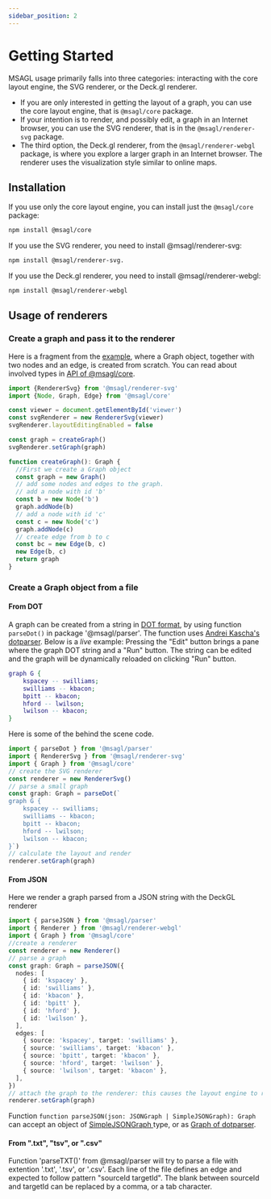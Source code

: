 ```yaml
---
sidebar_position: 2
---
```


# Getting Started

MSAGL usage primarily falls into three categories: interacting with the core layout engine, the SVG renderer, or the Deck.gl renderer.
* If you are only interested in getting the layout of a graph, you can use the core layout engine, that is `@msagl/core` package.
* If your intention is to render, and possibly edit, a graph in an Internet browser, you can use the SVG renderer, that is in the `@msagl/renderer-svg` package.
* The third option, the Deck.gl renderer, from the `@msagl/renderer-webgl` package, is where you explore a larger graph in an Internet browser. The renderer uses the visualization style similar to online maps.

## Installation

If you use only the core layout engine, you can install just the `@msagl/core` package:

```bash npm2yarn
npm install @msagl/core
```

If you use the SVG renderer, you need to install @msagl/renderer-svg:

```bash npm2yarn
npm install @msagl/renderer-svg.
```

If you use the Deck.gl renderer, you need to install @msagl/renderer-webgl:

```bash npm2yarn
npm install @msagl/renderer-webgl
```

## Usage of renderers
  
### Create a graph and pass it to the renderer

Here is a fragment from the [example](https://microsoft.github.io/msagljs/renderer-svg-no-parser/index.html),
where a Graph object, together with two nodes and an edge, is created from scratch.
You can read about involved types in [API of @msagl/core](./api.md). 
``` ts build
import {RendererSvg} from '@msagl/renderer-svg'
import {Node, Graph, Edge} from '@msagl/core'

const viewer = document.getElementById('viewer')
const svgRenderer = new RendererSvg(viewer)
svgRenderer.layoutEditingEnabled = false

const graph = createGraph()
svgRenderer.setGraph(graph)

function createGraph(): Graph {
  //First we create a Graph object
  const graph = new Graph()
  // add some nodes and edges to the graph.
  // add a node with id 'b'
  const b = new Node('b')
  graph.addNode(b)
  // add a node with id 'c'
  const c = new Node('c')
  graph.addNode(c)
  // create edge from b to c
  const bc = new Edge(b, c)
  new Edge(b, c)
  return graph
}
```

### Create a Graph object from a file
#### From DOT 
A graph can be created from a string in [DOT format](<https://en.wikipedia.org/wiki/DOT_(graph_description_language)#:~:text=DOT%20is%20a%20graph%20description,programs%20can%20process%20DOT%20files.>), by using function ``parseDot()`` in package '@msagl/parser'.
The function uses [Andrei Kascha's dotparser](https://github.com/anvaka/dotparser). 
Below is a *live* example: Pressing the "Edit" button brings a pane where the graph DOT string and a "Run" button. The string can be edited and 
the graph will be dynamically reloaded on clicking "Run" button.

```dot edit
graph G {
	kspacey -- swilliams;
	swilliams -- kbacon;
	bpitt -- kbacon;
	hford -- lwilson;
	lwilson -- kbacon;
}
```

Here is some of the behind the scene code.

```ts build
import { parseDot } from '@msagl/parser'
import { RendererSvg } from '@msagl/renderer-svg'
import { Graph } from '@msagl/core'
// create the SVG renderer
const renderer = new RendererSvg()
// parse a small graph
const graph: Graph = parseDot(`
graph G {
	kspacey -- swilliams;
	swilliams -- kbacon;
	bpitt -- kbacon;
	hford -- lwilson;
	lwilson -- kbacon;
}`)
// calculate the layout and render
renderer.setGraph(graph)
```
#### From JSON
Here we render a graph parsed from a JSON string with the DeckGL renderer

```ts build
import { parseJSON } from '@msagl/parser'
import { Renderer } from '@msagl/renderer-webgl'
import { Graph } from '@msagl/core'
//create a renderer
const renderer = new Renderer()
// parse a graph
const graph: Graph = parseJSON({
  nodes: [
    { id: 'kspacey' },
    { id: 'swilliams' },
    { id: 'kbacon' },
    { id: 'bpitt' },
    { id: 'hford' },
    { id: 'lwilson' },
  ],
  edges: [
    { source: 'kspacey', target: 'swilliams' },
    { source: 'swilliams', target: 'kbacon' },
    { source: 'bpitt', target: 'kbacon' },
    { source: 'hford', target: 'lwilson' },
    { source: 'lwilson', target: 'kbacon' },
  ],
})
// attach the graph to the renderer: this causes the layout engine to run and the graph to be rendered
renderer.setGraph(graph)
```
Function ``function parseJSON(json: JSONGraph | SimpleJSONGraph): Graph`` can accept an object of [SimpleJSONGraph ](https://github.com/microsoft/msagljs/blob/e36c5693cd07f2a6e28d8775c7afbb54226c2022/modules/parser/src/dotparser.ts#L1224) type, or as [Graph of dotparser](https://github.com/anvaka/dotparser/blob/934be0396f4e89f9554c52e088ff5a4ae3e5fe94/index.d.ts#L53).
#### From ".txt", "tsv", or ".csv"
Function 'parseTXT()' from @msagl/parser will try to parse a file with extention '.txt', '.tsv',
or '.csv'. Each line of the file defines an edge and expected to follow pattern "sourceId targetId".
The blank between sourceId and targetId can be replaced by a comma, or a tab character.

 